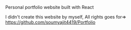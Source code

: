 Personal portfolio website built with React

I didn't create this website by myself, All rights goes for=> https://github.com/soumyajit4419/Portfolio
